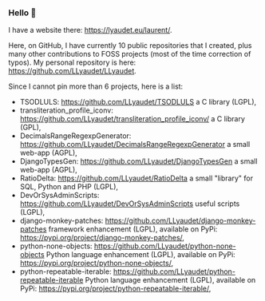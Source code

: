 ### Hello 👋

I have a website there: <https://lyaudet.eu/laurent/>.

Here, on GitHub,
I have currently 10 public repositories that I created,
plus many other contributions to FOSS projects
(most of the time correction of typos).
My personal repository is here:
<https://github.com/LLyaudet/LLyaudet>.

Since I cannot pin more than 6 projects, here is a list:

- TSODLULS: <https://github.com/LLyaudet/TSODLULS> a C library (LGPL),
- transliteration_profile_iconv:
  <https://github.com/LLyaudet/transliteration_profile_iconv/>
  a C library (GPL),
- DecimalsRangeRegexpGenerator:
  <https://github.com/LLyaudet/DecimalsRangeRegexpGenerator>
  a small web-app (AGPL),
- DjangoTypesGen:
  <https://github.com/LLyaudet/DjangoTypesGen>
  a small web-app (AGPL),
- RatioDelta: <https://github.com/LLyaudet/RatioDelta>
  a small "library" for SQL, Python and PHP (LGPL),
- DevOrSysAdminScripts:
  <https://github.com/LLyaudet/DevOrSysAdminScripts>
  useful scripts (LGPL),
- django-monkey-patches:
  <https://github.com/LLyaudet/django-monkey-patches>
  framework enhancement (LGPL),
  available on PyPi:
  <https://pypi.org/project/django-monkey-patches/>,
- python-none-objects:
  <https://github.com/LLyaudet/python-none-objects>
  Python language enhancement (LGPL),
  available on PyPi:
  <https://pypi.org/project/python-none-objects/>,
- python-repeatable-iterable:
  <https://github.com/LLyaudet/python-repeatable-iterable>
  Python language enhancement (LGPL),
  available on PyPi:
  <https://pypi.org/project/python-repeatable-iterable/>,

<!--
**LLyaudet/LLyaudet** is a ✨ _special_ ✨
repository because its `README.md` (this file)
appears on your GitHub profile.

Here are some ideas to get you started:

- 🔭 I’m currently working on ...
- 🌱 I’m currently learning ...
- 👯 I’m looking to collaborate on ...
- 🤔 I’m looking for help with ...
- 💬 Ask me about ...
- 📫 How to reach me: ...
- 😄 Pronouns: ...
- ⚡ Fun fact: ...
-->
